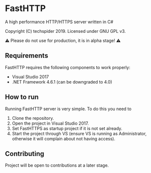 ﻿# FastHTTP
A high performance HTTP/HTTPS server written in C\#

Copyright (C) techspider 2019. Licensed under GNU GPL v3.

⚠ Please do not use for production, it is in alpha stage! ⚠

## Requirements

FastHTTP requires the following components to work properly:
 - Visual Studio 2017	
 - .NET Framework 4.6.1 (can be downgraded to 4.0)

## How to run

Running FastHTTP server is very simple. To do this you need to
 1. Clone the repository.	
 2. Open the project in Visual Studio 2017.
 3. Set FastHTTPS as startup project if it is not set already.
 4. Start the project through VS (ensure VS is running as Administrator, otherwise it will complain about not having access).

## Contributing

Project will be open to contributions at a later stage.